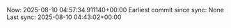 Now: 2025-08-10 04:57:34.911140+00:00 Earliest commit since sync: None Last sync: 2025-08-10 04:43:02+00:00
